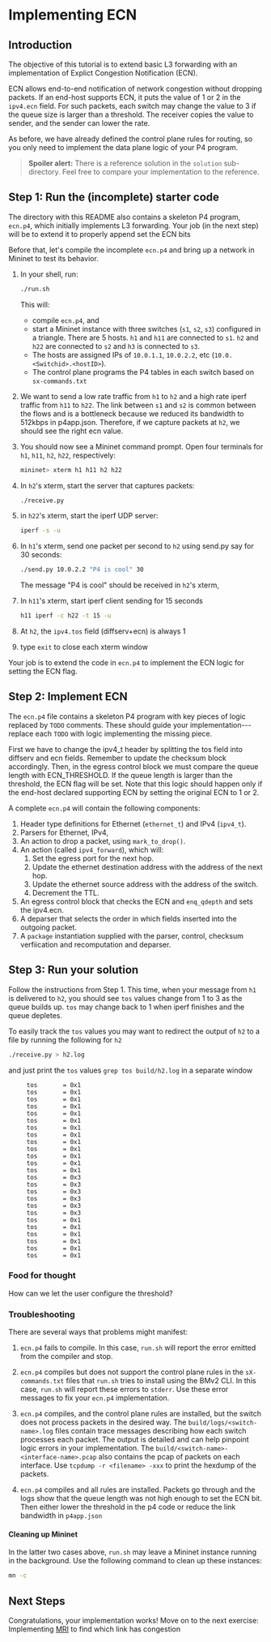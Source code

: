# Implementing ECN

## Introduction

The objective of this tutorial is to extend basic L3 forwarding with an
implementation of Explict Congestion Notification (ECN).

ECN allows end-to-end notification of network congestion without dropping packets.
If an end-host supports ECN, it puts the value of 1 or 2 in the `ipv4.ecn` field.
For such packets, each switch may change the value to 3 if the 
queue size is larger than a threshold.
The receiver copies the value to sender, and the sender can lower the rate.

As before, we have already defined the control plane rules for routing,
so you only need to implement the data plane logic of your P4 program.

> **Spoiler alert:** There is a reference solution in the `solution`
> sub-directory. Feel free to compare your implementation to the reference.

## Step 1: Run the (incomplete) starter code

The directory with this README also contains a skeleton P4 program,
`ecn.p4`, which initially implements L3 forwarding. Your job (in the
next step) will be to extend it to properly append set the ECN bits

Before that, let's compile the incomplete `ecn.p4` and bring up a
network in Mininet to test its behavior.

1. In your shell, run:
   ```bash
   ./run.sh
   ```
   This will:
   * compile `ecn.p4`, and
   * start a Mininet instance with three switches (`s1`, `s2`, `s3`) configured
     in a triangle. There are 5 hosts. `h1` and `h11` are connected to `s1`.
     `h2` and `h22` are connected to `s2` and `h3` is connected to `s3`.
   * The hosts are assigned IPs of `10.0.1.1`, `10.0.2.2`, etc (`10.0.<Switchid>.<hostID>`).
   * The control plane programs the P4 tables in each switch based on `sx-commands.txt`

2. We want to send a low rate traffic from `h1` to `h2` and 
a high rate iperf traffic from `h11` to `h22`.
The link between `s1` and `s2` is common between the flows and is a bottleneck 
because we reduced its bandwidth to 512kbps in p4app.json. 
Therefore, if we capture packets at `h2`, we should see the right ecn value.

3. You should now see a Mininet command prompt. Open four terminals for `h1`, `h11`, `h2`, `h22`, respectively:
   ```bash
   mininet> xterm h1 h11 h2 h22
   ```
3. In `h2`'s xterm, start the server that captures packets:
   ```bash
   ./receive.py
   ```
4. in `h22`'s xterm, start the iperf UDP server:
   ```bash
   iperf -s -u
   ```
5. In `h1`'s xterm, send one packet per second to `h2` using send.py say for 30 seconds:
   ```bash
   ./send.py 10.0.2.2 "P4 is cool" 30
   ```
   The message "P4 is cool" should be received in `h2`'s xterm,
6. In `h11`'s xterm, start iperf client sending for 15 seconds
   ```bash
   h11 iperf -c h22 -t 15 -u
   ```
7. At `h2`, the `ipv4.tos` field (diffserv+ecn) is always 1
8. type `exit` to close each xterm window

Your job is to extend the code in `ecn.p4` to
implement the ECN logic for setting the ECN flag.


## Step 2: Implement ECN

The `ecn.p4` file contains a skeleton P4 program with key pieces of
logic replaced by `TODO` comments.  These should guide your
implementation---replace each `TODO` with logic implementing the missing piece.

First we have to change the ipv4_t header by splitting the tos field into 
diffserv and ecn fields.
Remember to update the checksum block accordingly.
Then, in the egress control block we must compare the queue length with
ECN_THRESHOLD. If the queue length is larger than the threshold,
the ECN flag will be set.
Note that this logic should happen only if the end-host declared supporting
ECN by setting the original ECN to 1 or 2.

A complete `ecn.p4` will contain the following components:

1. Header type definitions for Ethernet (`ethernet_t`) and IPv4 (`ipv4_t`).
2. Parsers for Ethernet, IPv4,
3. An action to drop a packet, using `mark_to_drop()`.
4. An action (called `ipv4_forward`), which will:
	1. Set the egress port for the next hop. 
	2. Update the ethernet destination address with the address of the next hop. 
	3. Update the ethernet source address with the address of the switch. 
	4. Decrement the TTL.
5. An egress control block that checks the ECN and `enq_qdepth`
and sets the ipv4.ecn.
6. A deparser that selects the order in which fields inserted into the outgoing
   packet.
7. A `package` instantiation supplied with the parser, control, checksum verfiication
 and recomputation and deparser.


## Step 3: Run your solution

Follow the instructions from Step 1. This time, when your message from `h1` is
 delivered to `h2`, you should see `tos` values change from 1 to 3 as the queue builds up.
`tos` may change back to 1 when iperf finishes and the queue depletes.

To easily track the `tos` values you may want to redirect the output of `h2` to a file by
running the following for `h2`
   ```bash
   ./receive.py > h2.log
   ```
and just print the `tos` values `grep tos build/h2.log` in a separate window

```
     tos       = 0x1
     tos       = 0x1
     tos       = 0x1
     tos       = 0x1
     tos       = 0x1
     tos       = 0x1
     tos       = 0x1
     tos       = 0x1
     tos       = 0x1
     tos       = 0x1
     tos       = 0x1
     tos       = 0x1
     tos       = 0x1
     tos       = 0x3
     tos       = 0x3
     tos       = 0x3
     tos       = 0x3
     tos       = 0x3
     tos       = 0x3
     tos       = 0x1
     tos       = 0x1
     tos       = 0x1
     tos       = 0x1
     tos       = 0x1
     tos       = 0x1
```

### Food for thought
How can we let the user configure the threshold?

### Troubleshooting

There are several ways that problems might manifest:

1. `ecn.p4` fails to compile.  In this case, `run.sh` will report the
error emitted from the compiler and stop.

1. `ecn.p4` compiles but does not support the control plane rules in
the `sX-commands.txt` files that `run.sh` tries to install using the BMv2 CLI.
In this case, `run.sh` will report these errors to `stderr`.  Use these error
messages to fix your `ecn.p4` implementation.

1. `ecn.p4` compiles, and the control plane rules are installed, but
the switch does not process packets in the desired way.  The
`build/logs/<switch-name>.log` files contain trace messages describing how each
switch processes each packet.  The output is detailed and can help pinpoint
logic errors in your implementation.
The `build/<switch-name>-<interface-name>.pcap` also contains the pcap of packets on each
interface. Use `tcpdump -r <filename> -xxx` to print the hexdump of the packets.

1. `ecn.p4` compiles and all rules are installed. Packets go through and
the logs show that the queue length was not high enough to set the ECN bit.
Then either lower the threshold in the p4 code or reduce the link bandwidth in `p4app.json`

#### Cleaning up Mininet

In the latter two cases above, `run.sh` may leave a Mininet instance running in
the background.  Use the following command to clean up these instances:

```bash
mn -c
```

## Next Steps

Congratulations, your implementation works!  Move on to the next exercise:
Implementing [MRI](../mri) to find which link has congestion
